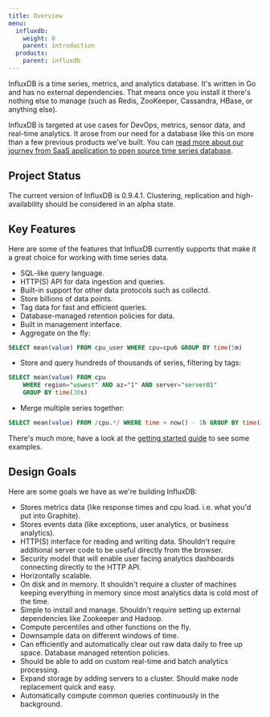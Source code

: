 ```yaml
---
title: Overview
menu:
  influxdb:
    weight: 0
    parent: introduction
  products:
    parent: influxdb
---
```


InfluxDB is a time series, metrics, and analytics database. It's written in Go and has no external dependencies. That means once you install it there's nothing else to manage (such as Redis, ZooKeeper, Cassandra, HBase, or anything else).

InfluxDB is targeted at use cases for DevOps, metrics, sensor data, and real-time analytics. It arose from our need for a database like this on more than a few previous products we've built. You can [read more about our journey from SaaS application to open source time series database](/blog/2014/09/26/one-year-of-influxdb-and-the-road-to-1_0.html).

## Project Status

The current version of InfluxDB is 0.9.4.1. Clustering, replication and high-availability should be considered in an alpha state.

## Key Features

Here are some of the features that InfluxDB currently supports that make it a great choice for working with time series data.

* SQL-like query language.
* HTTP(S) API for data ingestion and queries.
* Built-in support for other data protocols such as collectd.
* Store billions of data points.
* Tag data for fast and efficient queries.
* Database-managed retention policies for data.
* Built in management interface.
* Aggregate on the fly:

```sql
SELECT mean(value) FROM cpu_user WHERE cpu=cpu6 GROUP BY time(5m)
```
* Store and query hundreds of thousands of series, filtering by tags:

```sql
SELECT mean(value) FROM cpu
    WHERE region="uswest" AND az="1" AND server="server01"
    GROUP BY time(30s)
```

* Merge multiple series together:

```sql
SELECT mean(value) FROM /cpu.*/ WHERE time > now() - 1h GROUP BY time(30m)
```

There's much more, have a look at the [getting started guide](getting_started.html) to see some examples.

## Design Goals

Here are some goals we have as we're building InfluxDB:

* Stores metrics data (like response times and cpu load. i.e. what you'd put into Graphite).
* Stores events data (like exceptions, user analytics, or business analytics).
* HTTP(S) interface for reading and writing data. Shouldn't require additional server code to be useful directly from the browser.
* Security model that will enable user facing analytics dashboards connecting directly to the HTTP API.
* Horizontally scalable.
* On disk and in memory. It shouldn't require a cluster of machines keeping everything in memory since most analytics data is cold most of the time.
* Simple to install and manage. Shouldn't require setting up external dependencies like Zookeeper and Hadoop.
* Compute percentiles and other functions on the fly.
* Downsample data on different windows of time.
* Can efficiently and automatically clear out raw data daily to free up space. Database managed retention policies.
* Should be able to add on custom real-time and batch analytics processing.
* Expand storage by adding servers to a cluster. Should make node replacement quick and easy.
* Automatically compute common queries continuously in the background.
